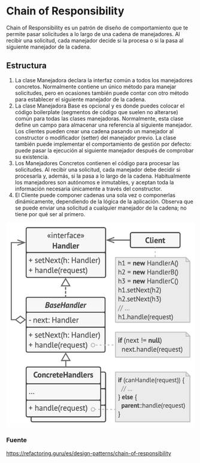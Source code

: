 # Chain of Responsibility

Chain of Responsibility es un patrón de diseño de comportamiento que te permite pasar solicitudes a lo largo de una cadena de manejadores. Al recibir una solicitud, cada manejador decide si la procesa o si la pasa al siguiente manejador de la cadena.

## Estructura
1. La clase Manejadora declara la interfaz común a todos los manejadores concretos. Normalmente contiene un único método para manejar solicitudes, pero en ocasiones también puede contar con otro método para establecer el siguiente manejador de la cadena.
2. La clase Manejadora Base es opcional y es donde puedes colocar el código boilerplate (segmentos de código que suelen no alterarse) común para todas las clases manejadoras. Normalmente, esta clase define un campo para almacenar una referencia al siguiente manejador. Los clientes pueden crear una cadena pasando un manejador al constructor o modificador (setter) del manejador previo. La clase también puede implementar el comportamiento de gestión por defecto: puede pasar la ejecución al siguiente manejador después de comprobar su existencia.
3. Los Manejadores Concretos contienen el código para procesar las solicitudes. Al recibir una solicitud, cada manejador debe decidir si procesarla y, además, si la pasa a lo largo de la cadena. Habitualmente los manejadores son autónomos e inmutables, y aceptan toda la información necesaria únicamente a través del constructor.
4. El Cliente puede componer cadenas una sola vez o componerlas dinámicamente, dependiendo de la lógica de la aplicación. Observa que se puede enviar una solicitud a cualquier manejador de la cadena; no tiene por qué ser al primero.


![Diagrama](diagrama.png)

### Fuente
https://refactoring.guru/es/design-patterns/chain-of-responsibility
